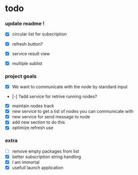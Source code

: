 # todo

### update readme !
- [x] circular list for subscription
- [x] refresh button?
- [x] service result view
- [x] multiple sublist


### project goals

- [x] We want to communicate with the node by standard input
- [-] ?add service for retrive running nodes?
- [x] maintain nodes track
- [x] new service to get a list of nodes you can communicate with
- [x] new service for send message to node
- [x] add new section to do this
- [x] optimize refresh use

### extra

- [ ] remove empty packages from list
- [x] better subscription string handling
- [x] I am immortal
- [x] usefull launch application
